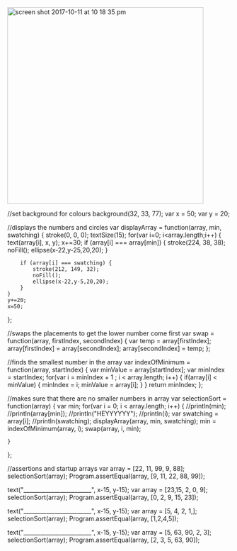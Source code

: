 
<img width="443" alt="screen shot 2017-10-11 at 10 18 35 pm" src="https://user-images.githubusercontent.com/31697395/31476029-3bcbbf74-aed2-11e7-8c62-0d51548ed19c.png">

//set background for colours
background(32, 33, 77);
    var x = 50; var y = 20;

//displays the numbers and circles
var displayArray = function(array, min, swatching) {
    stroke(0, 0, 0);
    textSize(15);
    for(var i=0; i<array.length;i++) {
        text(array[i], x, y);
        x+=30;
        if (array[i] === array[min]) {
            stroke(224, 38, 38);
            noFill();
            ellipse(x-22,y-25,20,20);
        }
        
        if (array[i] === swatching) {
            stroke(212, 149, 32);
            noFill();
            ellipse(x-22,y-5,20,20);
        }
    }
    y+=20;
    x=50;
};

//swaps the placements to get the lower number come first
var swap = function(array, firstIndex, secondIndex) {
    var temp = array[firstIndex]; 
    array[firstIndex] = array[secondIndex]; 
    array[secondIndex] = temp;
};

//finds the smallest number in the array
var indexOfMinimum = function(array, startIndex) {
    var minValue = array[startIndex]; 
    var minIndex = startIndex; 
    for(var i = minIndex + 1 ; i < array.length; i++) {
        if(array[i] < minValue) { 
            minIndex = i; 
            minValue = array[i];
        }
    } 
    return minIndex;
}; 

//makes sure that there are no smaller numbers in array
var selectionSort = function(array) {
    var min;
    for(var i = 0; i < array.length; i++) {
        //println(min);
        //println(array[min]);
        //println("HEYYYYYY");
        //println(i);
        var swatching = array[i];
        //println(swatching);
        displayArray(array, min, swatching);
        min = indexOfMinimum(array, i);
        swap(array, i, min);
        
    }
};

//assertions and startup arrays
var array = [22, 11, 99, 9, 88];
selectionSort(array);
Program.assertEqual(array, [9, 11, 22, 88, 99]);

text("________________________", x-15, y-15);
var array = [23,15, 2, 0, 9];
selectionSort(array);
Program.assertEqual(array, [0, 2, 9, 15, 23]);

text("________________________", x-15, y-15);
var array = [5, 4, 2, 1,];
selectionSort(array);
Program.assertEqual(array, [1,2,4,5]);

text("________________________", x-15, y-15);
var array = [5, 63, 90, 2, 3];
selectionSort(array);
Program.assertEqual(array, [2, 3, 5, 63, 90]);
